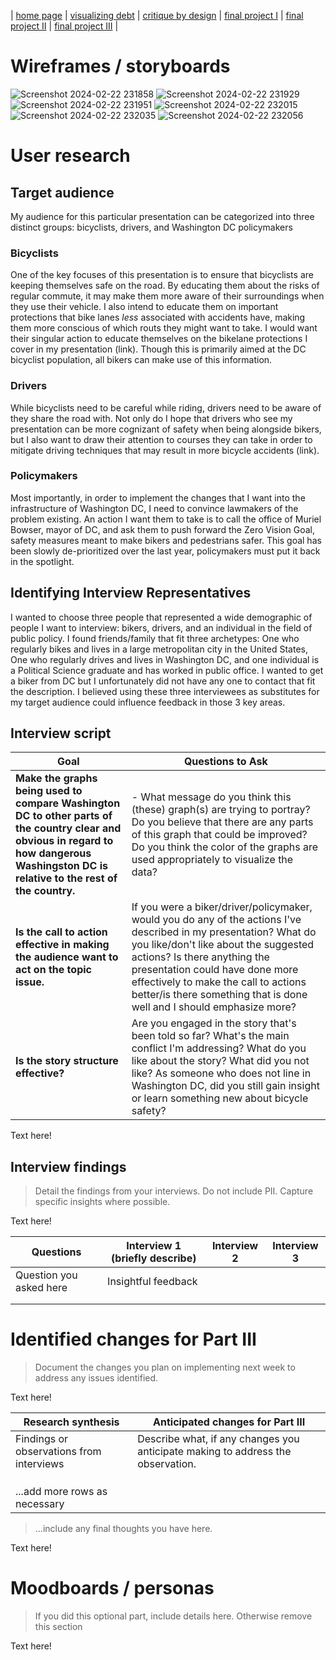 | [home page](https://abhaygl.github.io/my-portfolio/) | [visualizing debt](visualizing-government-debt) | [critique by design](critique-by-design) | [final project I](final-project-part-one) | [final project II](final-project-part-two) | [final project III](final-project-part-three) |

# Wireframes / storyboards
![Screenshot 2024-02-22 231858](https://github.com/abhaygl/my-portfolio/assets/153397962/608226f3-1f55-43e9-8c74-fda3f854a2e1)
![Screenshot 2024-02-22 231929](https://github.com/abhaygl/my-portfolio/assets/153397962/9b8b7e79-3b63-4129-8cd4-3f7ff8927030)
![Screenshot 2024-02-22 231951](https://github.com/abhaygl/my-portfolio/assets/153397962/31e44a51-f97d-4c16-aa74-b763c8075209)
![Screenshot 2024-02-22 232015](https://github.com/abhaygl/my-portfolio/assets/153397962/f0df8937-1a09-4a50-bbcf-2a64a458b26a)
![Screenshot 2024-02-22 232035](https://github.com/abhaygl/my-portfolio/assets/153397962/fcf6f467-160e-4134-9461-5c39216ac3a3)
![Screenshot 2024-02-22 232056](https://github.com/abhaygl/my-portfolio/assets/153397962/d9ae709b-1918-48b2-a3d9-ed28578047e5)

# User research 

## Target audience
My audience for this particular presentation can be categorized into three distinct groups: bicyclists, drivers, and Washington DC policymakers

### Bicyclists
One of the key focuses of this presentation is to ensure that bicyclists are keeping themselves safe on the road. By educating them about the risks of regular commute, it may make them more aware of their surroundings when they use their vehicle. I also intend to educate them on important protections that bike lanes _less_ associated with accidents have, making them more conscious of which routs they might want to take. I would want their singular action to educate themselves on the bikelane protections I cover in my presentation (link). Though this is primarily aimed at the DC bicyclist population, all bikers can make use of this information.

### Drivers
While bicyclists need to be careful while riding, drivers need to be aware of they share the road with. Not only do I hope that drivers who see my presentation can be more cognizant of safety when being alongside bikers, but I also want to draw their attention to courses they can take in order to mitigate driving techniques that may result in more bicycle accidents (link). 

### Policymakers
Most importantly, in order to implement the changes that I want into the infrastructure of Washington DC, I need to convince lawmakers of the problem existing. An action I want them to take is to call the office of Muriel Bowser, mayor of DC, and ask them to push forward the Zero Vision Goal, safety measures meant to make bikers and pedestrians safer. This goal has been slowly de-prioritized over the last year, policymakers must put it back in the spotlight.

## Identifying Interview Representatives

I wanted to choose three people that represented a wide demographic of people I want to interview: bikers, drivers, and an individual in the field of public policy. I found friends/family that fit three archetypes: One who regularly bikes and lives in a large metropolitan city in the United States, One who regularly drives and lives in Washington DC, and one individual is a Political Science graduate and has worked in public office. I wanted to get a biker from DC but I unfortunately did not have any one to contact that fit the description. I believed using these three interviewees as substitutes for my target audience could influence feedback in those 3 key areas.

## Interview script
 
| Goal | Questions to Ask |
|------|------------------|
|**Make the graphs being used to compare Washington DC to other parts of the country clear and obvious in regard to how dangerous Washingston DC is relative to the rest of the country.**|- What message do you think this (these) graph(s) are trying to portray? Do you believe that there are any parts of this graph that could be improved? Do you think the color of the graphs are used appropriately to visualize the data? |
|**Is the call to action effective in making the audience want to act on the topic issue.**|If you were a biker/driver/policymaker, would you do any of the actions I've described in my presentation? What do you like/don't like about the suggested actions? Is there anything the presentation could have done more effectively to make the call to actions better/is there something that is done well and I should emphasize more?|
|**Is the story structure effective?**|Are you engaged in the story that's been told so far? What's the main conflict I'm addressing? What do you like about the story? What did you not like? As someone who does not line in Washington DC, did you still gain insight or learn something new about bicycle safety?|


Text here!

## Interview findings
> Detail the findings from your interviews.  Do not include PII.  Capture specific insights where possible.

Text here!

| Questions               | Interview 1 (briefly describe) | Interview 2 | Interview 3 |
|-------------------------|--------------------------------|-------------|-------------|
| Question you asked here | Insightful feedback            |             |             |
|                         |                                |             |             |
|                         |                                |             |             |


# Identified changes for Part III
> Document the changes you plan on implementing next week to address any issues identified.  

Text here!

| Research synthesis                       | Anticipated changes for Part III                                                |
|------------------------------------------|---------------------------------------------------------------------------------|
| Findings or observations from interviews | Describe what, if any changes you anticipate making to address the observation. |
|                                          |                                                                                 |
|                                          |                                                                                 |
|                                          |                                                                                 |
| ...add more rows as necessary            |                                                                                 |

> ...include any final thoughts you have here. 

Text here!

# Moodboards / personas
> If you did this optional part, include details here.  Otherwise remove this section

Text here!

